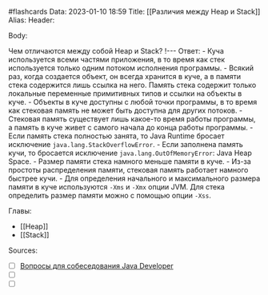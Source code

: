 #flashcards
Data: 2023-01-10 18:59
Title: [[Различия между Heap и Stack]]
Alias:
Header:


Body:


Чем отличаются между собой Heap и Stack?
!---
Ответ:
	- Куча используется всеми частями приложения, в то время как стек используется только одним потоком исполнения программы.
	- Всякий раз, когда создается объект, он всегда хранится в куче, а в памяти стека содержится лишь ссылка на него. Память стека содержит только локальные переменные примитивных типов и ссылки на объекты в куче.
	- Объекты в куче доступны с любой точки программы, в то время как стековая память не может быть доступна для других потоков.
	- Стековая память существует лишь какое-то время работы программы, а память в куче живет с самого начала до конца работы программы.
	- Если память стека полностью занята, то Java Runtime бросает исключение `java.lang.StackOverflowError`.
	- Если заполнена память кучи, то бросается исключение `java.lang.OutOfMemoryError`: Java Heap Space.
	- Размер памяти стека намного меньше памяти в куче.
	- Из-за простоты распределения памяти, стековая память работает намного быстрее кучи.
	- Для определения начального и максимального размера памяти в куче используются `-Xms` и `-Xmx` опции JVM. Для стека определить размер памяти можно с помощью опции `-Xss`.
<!--SR:!2023-03-11,3,290-->





Главы:
- [[Heap]]
- [[Stack]]


Sources:
- [ ] [Вопросы для собеседования Java Developer](https://github.com/enhorse/java-interview/blob/master/README.md#%D0%9E%D0%9E%D0%9F)
- [ ] []()
- [ ] []()
